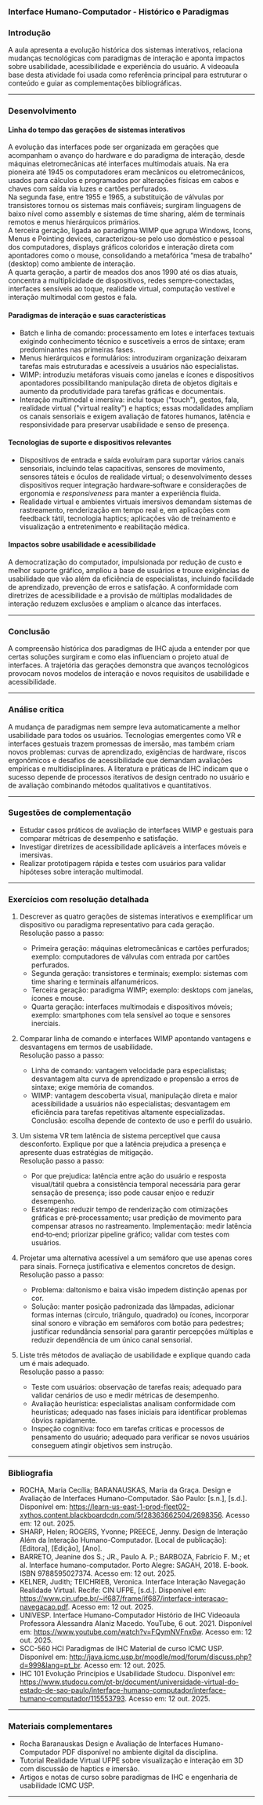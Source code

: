 ﻿### Interface Humano-Computador - Histórico e Paradigmas

### Introdução
A aula apresenta a evolução histórica dos sistemas interativos, relaciona mudanças tecnológicas com paradigmas de interação e aponta impactos sobre usabilidade, acessibilidade e experiência do usuário. A videoaula base desta atividade foi usada como referência principal para estruturar o conteúdo e guiar as complementações bibliográficas.

---

### Desenvolvimento

#### Linha do tempo das gerações de sistemas interativos
A evolução das interfaces pode ser organizada em gerações que acompanham o avanço do hardware e do paradigma de interação, desde máquinas eletromecânicas até interfaces multimodais atuais. Na era pioneira até 1945 os computadores eram mecânicos ou eletromecânicos, usados para cálculos e programados por alterações físicas em cabos e chaves com saída via luzes e cartões perfurados.  
Na segunda fase, entre 1955 e 1965, a substituição de válvulas por transistores tornou os sistemas mais confiáveis; surgiram linguagens de baixo nível como assembly e sistemas de time sharing, além de terminais remotos e menus hierárquicos primários.  
A terceira geração, ligada ao paradigma WIMP que agrupa Windows, Icons, Menus e Pointing devices, caracterizou-se pelo uso doméstico e pessoal dos computadores, displays gráficos coloridos e interação direta com apontadores como o mouse, consolidando a metafórica “mesa de trabalho” (desktop) como ambiente de interação.  
A quarta geração, a partir de meados dos anos 1990 até os dias atuais, concentra a multiplicidade de dispositivos, redes sempre‑conectadas, interfaces sensíveis ao toque, realidade virtual, computação vestível e interação multimodal com gestos e fala.

#### Paradigmas de interação e suas características
- Batch e linha de comando: processamento em lotes e interfaces textuais exigindo conhecimento técnico e suscetíveis a erros de sintaxe; eram predominantes nas primeiras fases.  
- Menus hierárquicos e formulários: introduziram organização deixaram tarefas mais estruturadas e acessíveis a usuários não especialistas.  
- WIMP: introduziu metáforas visuais como janelas e ícones e dispositivos apontadores possibilitando manipulação direta de objetos digitais e aumento da produtividade para tarefas gráficas e documentais.  
- Interação multimodal e imersiva: inclui toque ("touch"), gestos, fala, realidade virtual ("virtual reality") e haptics; essas modalidades ampliam os canais sensoriais e exigem avaliação de fatores humanos, latência e responsividade para preservar usabilidade e senso de presença.  

#### Tecnologias de suporte e dispositivos relevantes
- Dispositivos de entrada e saída evoluíram para suportar vários canais sensoriais, incluindo telas capacitivas, sensores de movimento, sensores táteis e óculos de realidade virtual; o desenvolvimento desses dispositivos requer integração hardware‑software e considerações de ergonomia e *responsiveness* para manter a experiência fluida.  
- Realidade virtual e ambientes virtuais imersivos demandam sistemas de rastreamento, renderização em tempo real e, em aplicações com feedback tátil, tecnologia haptics; aplicações vão de treinamento e visualização a entretenimento e reabilitação médica.  

#### Impactos sobre usabilidade e acessibilidade
A democratização do computador, impulsionada por redução de custo e melhor suporte gráfico, ampliou a base de usuários e trouxe exigências de usabilidade que vão além da eficiência de especialistas, incluindo facilidade de aprendizado, prevenção de erros e satisfação. A conformidade com diretrizes de acessibilidade e a provisão de múltiplas modalidades de interação reduzem exclusões e ampliam o alcance das interfaces.

---

### Conclusão
A compreensão histórica dos paradigmas de IHC ajuda a entender por que certas soluções surgiram e como elas influenciam o projeto atual de interfaces. A trajetória das gerações demonstra que avanços tecnológicos provocam novos modelos de interação e novos requisitos de usabilidade e acessibilidade.

---

### Análise crítica
A mudança de paradigmas nem sempre leva automaticamente a melhor usabilidade para todos os usuários. Tecnologias emergentes como VR e interfaces gestuais trazem promessas de imersão, mas também criam novos problemas: curvas de aprendizado, exigências de hardware, riscos ergonômicos e desafios de acessibilidade que demandam avaliações empíricas e multidisciplinares. A literatura e práticas de IHC indicam que o sucesso depende de processos iterativos de design centrado no usuário e de avaliação combinando métodos qualitativos e quantitativos.

---

### Sugestões de complementação
- Estudar casos práticos de avaliação de interfaces WIMP e gestuais para comparar métricas de desempenho e satisfação.  
- Investigar diretrizes de acessibilidade aplicáveis a interfaces móveis e imersivas.  
- Realizar prototipagem rápida e testes com usuários para validar hipóteses sobre interação multimodal.

---

### Exercícios com resolução detalhada

1. Descrever as quatro gerações de sistemas interativos e exemplificar um dispositivo ou paradigma representativo para cada geração.  
   Resolução passo a passo:  
   - Primeira geração: máquinas eletromecânicas e cartões perfurados; exemplo: computadores de válvulas com entrada por cartões perfurados.  
   - Segunda geração: transistores e terminais; exemplo: sistemas com time sharing e terminais alfanuméricos.  
   - Terceira geração: paradigma WIMP; exemplo: desktops com janelas, ícones e mouse.  
   - Quarta geração: interfaces multimodais e dispositivos móveis; exemplo: smartphones com tela sensível ao toque e sensores inerciais.

2. Comparar linha de comando e interfaces WIMP apontando vantagens e desvantagens em termos de usabilidade.  
   Resolução passo a passo:  
   - Linha de comando: vantagem velocidade para especialistas; desvantagem alta curva de aprendizado e propensão a erros de sintaxe; exige memória de comandos.  
   - WIMP: vantagem descoberta visual, manipulação direta e maior acessibilidade a usuários não especialistas; desvantagem em eficiência para tarefas repetitivas altamente especializadas. Conclusão: escolha depende de contexto de uso e perfil do usuário.

3. Um sistema VR tem latência de sistema perceptível que causa desconforto. Explique por que a latência prejudica a presença e apresente duas estratégias de mitigação.  
   Resolução passo a passo:  
   - Por que prejudica: latência entre ação do usuário e resposta visual/tátil quebra a consistência temporal necessária para gerar sensação de presença; isso pode causar enjoo e reduzir desempenho.  
   - Estratégias: reduzir tempo de renderização com otimizações gráficas e pré‑processamento; usar predição de movimento para compensar atrasos no rastreamento. Implementação: medir latência end‑to‑end; priorizar pipeline gráfico; validar com testes com usuários.

4. Projetar uma alternativa acessível a um semáforo que use apenas cores para sinais. Forneça justificativa e elementos concretos de design.  
   Resolução passo a passo:  
   - Problema: daltonismo e baixa visão impedem distinção apenas por cor.  
   - Solução: manter posição padronizada das lâmpadas, adicionar formas internas (círculo, triângulo, quadrado) ou ícones, incorporar sinal sonoro e vibração em semáforos com botão para pedestres; justificar redundância sensorial para garantir percepções múltiplas e reduzir dependência de um único canal sensorial.

5. Liste três métodos de avaliação de usabilidade e explique quando cada um é mais adequado.  
   Resolução passo a passo:  
   - Teste com usuários: observação de tarefas reais; adequado para validar cenários de uso e medir métricas de desempenho.  
   - Avaliação heurística: especialistas analisam conformidade com heurísticas; adequado nas fases iniciais para identificar problemas óbvios rapidamente.  
   - Inspeção cognitiva: foco em tarefas críticas e processos de pensamento do usuário; adequado para verificar se novos usuários conseguem atingir objetivos sem instrução.

---

### Bibliografia
- ROCHA, Maria Cecília; BARANAUSKAS, Maria da Graça. Design e Avaliação de Interfaces Humano-Computador. São Paulo: [s.n.], [s.d.]. Disponível em: https://learn-us-east-1-prod-fleet02-xythos.content.blackboardcdn.com/5f28363662504/2698356. Acesso em: 12 out. 2025.  
- SHARP, Helen; ROGERS, Yvonne; PREECE, Jenny. Design de Interação Além da Interação Humano-Computador. [Local de publicação]: [Editora], [Edição], [Ano].  
- BARRETO, Jeanine dos S.; JR., Paulo A. P.; BARBOZA, Fabrício F. M.; et al. Interface humano-computador. Porto Alegre: SAGAH, 2018. E-book. ISBN 9788595027374. Acesso em: 12 out. 2025.  
- KELNER, Judith; TEICHRIEB, Veronica. Interface Interação Navegação Realidade Virtual. Recife: CIN UFPE, [s.d.]. Disponível em: https://www.cin.ufpe.br/~if687/frame/if687/interface-interacao-navegacao.pdf. Acesso em: 12 out. 2025.  
- UNIVESP. Interface Humano-Computador Histório de IHC Videoaula Professora Alessandra Alaniz Macedo. YouTube, 6 out. 2021. Disponível em: https://www.youtube.com/watch?v=FQymNVFnx6w. Acesso em: 12 out. 2025.  
- SCC-560 HCI Paradigmas de IHC Material de curso ICMC USP. Disponível em: http://java.icmc.usp.br/moodle/mod/forum/discuss.php?d=999&lang=pt_br. Acesso em: 12 out. 2025.  
- IHC 101 Evolução Princípios e Usabilidade Studocu. Disponível em: https://www.studocu.com/pt-br/document/universidade-virtual-do-estado-de-sao-paulo/interface-humano-computador/interface-humano-computador/115553793. Acesso em: 12 out. 2025.

---

### Materiais complementares
- Rocha Baranauskas Design e Avaliação de Interfaces Humano-Computador PDF disponível no ambiente digital da disciplina.  
- Tutorial Realidade Virtual UFPE sobre visualização e interação em 3D com discussão de haptics e imersão.  
- Artigos e notas de curso sobre paradigmas de IHC e engenharia de usabilidade ICMC USP.  

---